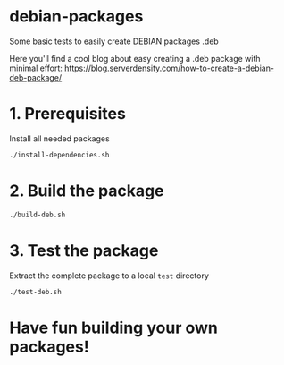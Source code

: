 debian-packages
===============

Some basic tests to easily create DEBIAN packages .deb


Here you'll find a cool blog about easy creating a .deb package with minimal effort:
https://blog.serverdensity.com/how-to-create-a-debian-deb-package/


# 1. Prerequisites 
Install all needed packages
```bash
./install-dependencies.sh
```

# 2. Build the package
```bash
./build-deb.sh
```

# 3. Test the package
Extract the complete package to a local `test` directory
```bash
./test-deb.sh
```

# Have fun building your own packages!

